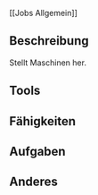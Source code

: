 [[Jobs Allgemein]]

## Beschreibung

Stellt Maschinen her.


## Tools




## Fähigkeiten




## Aufgaben



## Anderes